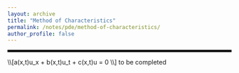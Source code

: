 ```yaml
---
layout: archive
title: "Method of Characteristics"
permalink: /notes/pde/method-of-characteristics/
author_profile: false
--- 
```

<hr style="border: 2px solid black;">
\\[a(x,t)u_x + b(x,t)u_t + c(x,t)u = 0 \\]
to be completed
